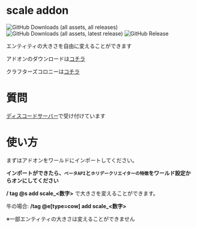 # scale addon

![GitHub Downloads (all assets, all releases)](https://img.shields.io/github/downloads/Naruru-Addon/scale/total) ![GitHub Downloads (all assets, latest release)](https://img.shields.io/github/downloads/Naruru-Addon/scale/latest/total?color=green) ![GitHub Release](https://img.shields.io/github/v/release/Naruru-Addon/scale)
 
エンティティの大きさを自由に変えることができます

アドオンのダウンロードは[コチラ](https://github.com/Naruru-Addon/scale/releases)

クラフターズコロニーは[コチラ](https://minecraft-mcworld.com/60505/)

# 質問
[ディスコードサーバー](https://discord.com/invite/hAEJXUJY9q)で受け付けています

# 使い方
まずはアドオンをワールドにインポートしてください。

__インポートができたら、``ベータAPI``と``ホリデークリエイターの特徴``をワールド設定からオンにしてください__

**/ tag @s add scale_<数字>** で大きさを変えることができます。

牛の場合: **/tag @e[type=cow] add scale_<数字>** 

※一部エンティティの大きさは変えることができません

